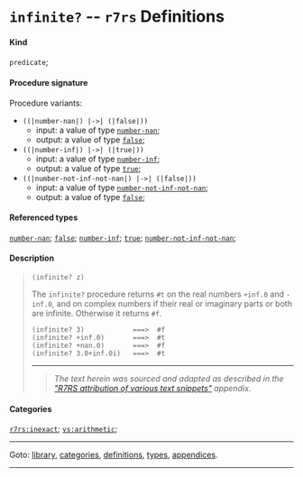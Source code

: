 

<a id='definition__r7rs__infinite_3f'></a>

# `infinite?` -- `r7rs` Definitions


#### Kind

`predicate`;


#### Procedure signature

Procedure variants:
 * `((|number-nan|) |->| (|false|))`
   * input: a value of type [`number-nan`](../../r7rs/types/number-nan.md#type__r7rs__number-nan);
   * output: a value of type [`false`](../../r7rs/types/false.md#type__r7rs__false);
 * `((|number-inf|) |->| (|true|))`
   * input: a value of type [`number-inf`](../../r7rs/types/number-inf.md#type__r7rs__number-inf);
   * output: a value of type [`true`](../../r7rs/types/true.md#type__r7rs__true);
 * `((|number-not-inf-not-nan|) |->| (|false|))`
   * input: a value of type [`number-not-inf-not-nan`](../../r7rs/types/number-not-inf-not-nan.md#type__r7rs__number-not-inf-not-nan);
   * output: a value of type [`false`](../../r7rs/types/false.md#type__r7rs__false);


#### Referenced types

[`number-nan`](../../r7rs/types/number-nan.md#type__r7rs__number-nan);
[`false`](../../r7rs/types/false.md#type__r7rs__false);
[`number-inf`](../../r7rs/types/number-inf.md#type__r7rs__number-inf);
[`true`](../../r7rs/types/true.md#type__r7rs__true);
[`number-not-inf-not-nan`](../../r7rs/types/number-not-inf-not-nan.md#type__r7rs__number-not-inf-not-nan);


#### Description

> ````
> (infinite? z)
> ````
> 
> 
> The `infinite?` procedure returns `#t` on the real numbers
> `+inf.0` and `-inf.0`, and on complex
> numbers if their real or imaginary parts or both are infinite.
> Otherwise it returns `#f`.
> 
> ````
> (infinite? 3)            ===>  #f
> (infinite? +inf.0)       ===>  #t
> (infinite? +nan.0)       ===>  #f
> (infinite? 3.0+inf.0i)   ===>  #t
> ````
> 
> 
> ----
> > *The text herein was sourced and adapted as described in the ["R7RS attribution of various text snippets"](../../r7rs/appendices/attribution.md#appendix__r7rs__attribution) appendix.*


#### Categories

[`r7rs:inexact`](../../r7rs/categories/r7rs_3a_inexact.md#category__r7rs__r7rs_3a_inexact);
[`vs:arithmetic`](../../r7rs/categories/vs_3a_arithmetic.md#category__r7rs__vs_3a_arithmetic);

----

Goto: [library](../../r7rs/_index.md#library__r7rs), [categories](../../r7rs/categories/_index.md#toc__r7rs__categories), [definitions](../../r7rs/definitions/_index.md#toc__r7rs__definitions), [types](../../r7rs/types/_index.md#toc__r7rs__types), [appendices](../../r7rs/appendices/_index.md#toc__r7rs__appendices).

----

